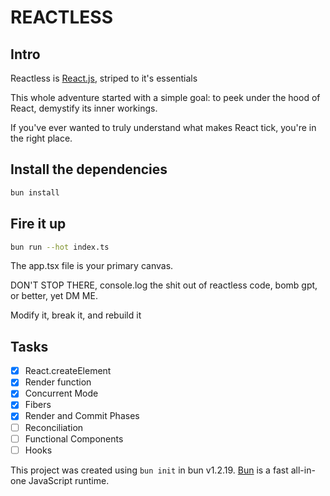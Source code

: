 # REACTLESS

## Intro
Reactless is [React.js](https://react.dev/), striped to it's essentials

This whole adventure started with a simple goal: to peek under the hood of React, demystify its inner workings.

If you've ever wanted to truly understand what makes React tick, you're in the right place.

## Install the dependencies

```bash
bun install
```

## Fire it up

```bash
bun run --hot index.ts
```

The app.tsx file is your primary canvas.

DON'T STOP THERE, console.log the shit out of reactless code, bomb gpt, or better, yet DM ME. 

Modify it, break it, and rebuild it 

## Tasks
- [x] React.createElement
- [x] Render function
- [x] Concurrent Mode
- [x] Fibers
- [x] Render and Commit Phases
- [ ] Reconciliation
- [ ] Functional Components
- [ ] Hooks

This project was created using `bun init` in bun v1.2.19. [Bun](https://bun.com) is a fast all-in-one JavaScript runtime.
